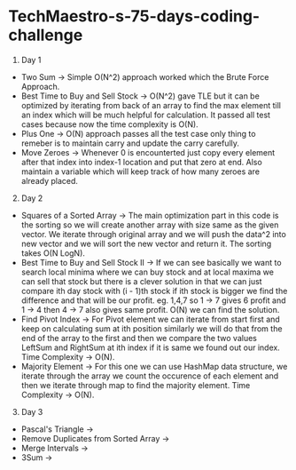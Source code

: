 # TechMaestro-s-75-days-coding-challenge
1. Day 1 
  * Two Sum -> Simple O(N^2) approach worked which the Brute Force Approach. 
  * Best Time to Buy and Sell Stock -> O(N^2) gave TLE but it can be optimized by iterating from back of an array to find the max element till an index which will be much helpful for calculation. It passed all test cases because now the time complexity is O(N).
  * Plus One -> O(N) approach passes all the test case only thing to remeber is to maintain carry and update the carry carefully.
  * Move Zeroes -> Whenever 0 is encounterted just copy every element after that index into index-1 location and put that zero at end. Also maintain a variable which will keep track of how many zeroes are already placed.
2. Day 2
  * Squares of a Sorted Array -> The main optimization part in this code is the sorting so we will create another array with size same as the given vector. We iterate through original array and we will push the data^2 into new vector and we will sort the new vector and return it. The sorting takes O(N LogN).
  * Best Time to Buy and Sell Stock II -> If we can see basically we want to search local minima where we can buy stock and at local maxima we can sell that stock but there is a clever solution in that we can just compare ith day stock with (i - 1)th stock if ith stock is bigger we find the difference and that will be our profit. eg. 1,4,7 so 1 -> 7 gives 6 profit and 1 -> 4 then 4 -> 7 also gives same profit. O(N) we can find the solution. 
  * Find Pivot Index -> For Pivot element we can iterate from start first and keep on calculating sum at ith position similarly we will do that from the end of the array to the first and then we compare the two values LeftSum and RightSum at ith index if it is same we found out our index. Time Complexity -> O(N). 
  * Majority Element -> For this one we can use HashMap data structure, we iterate through the array we count the occurence of each element and then we iterate through map to find the majority element. Time Complexity -> O(N).
3. Day 3
  * Pascal's Triangle ->
  * Remove Duplicates from Sorted Array ->
  * Merge Intervals ->
  * 3Sum -> 